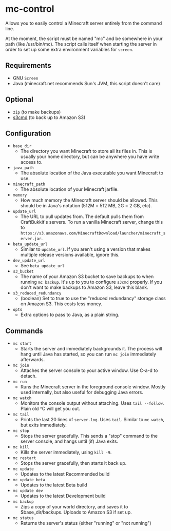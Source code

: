 mc-control
==========

Allows you to easily control a Minecraft server entirely from the command line.

At the moment, the script must be named "mc" and be somewhere in your path (like /usr/bin/mc). The script calls itself when starting the server in order to set up some extra environment variables for `screen`.


Requirements
------------

- GNU `Screen`
- Java (minecraft.net recommends Sun's JVM, this script doesn't care)


Optional
--------

- `zip` (to make backups)
- [s3cmd] (to back up to Amazon S3)


Configuration
-------------

- `base_dir`
    - The directory you want Minecraft to store all its files in. This is usually your home directory, but can be anywhere you have write access to.
- `java_path`
    - The absolute location of the Java executable you want Minecraft to use.
- `minecraft_path`
    - The absolute location of your Minecraft jarfile.
- `memory`
    - How much memory the Minecraft server should be allowed. This should be in Java's notation (512M = 512 MB, 2G = 2 GB, etc).
- `update_url`
    - The URL to pull updates from. The default pulls them from CraftBukkit's servers. To run a vanilla Minecraft server, change this to `https://s3.amazonaws.com/MinecraftDownload/launcher/minecraft_server.jar`.
- `beta_update_url`
    - Similar to `update_url`. If you aren't using a version that makes multiple release versions available, ignore this.
- `dev_update_url`
    - See `beta_update_url`
- `s3_bucket`
    - The name of your Amazon S3 bucket to save backups to when running `mc backup`. It's up to you to configure `s3cmd` properly. If you don't want to make backups to Amazon S3, leave this blank.
- `s3_reduced_redundancy`
    - (boolean) Set to true to use the "reduced redundancy" storage class on Amazon S3. This costs less money.
- `opts`
    - Extra options to pass to Java, as a plain string.


Commands
--------

- `mc start`
    - Starts the server and immediately backgrounds it. The process will hang until Java has started, so you can run `mc join` immediately afterwards.
- `mc join`
    - Attaches the server console to your active window. Use C-a-d to detach.
- `mc run`
    - Runs the Minecraft server in the foreground console window. Mostly used internally, but also useful for debugging Java errors.
- `mc watch`
    - Monitors the console output without attaching. Uses `tail --follow`. Plain old ^C will get you out.
- `mc tail`
    - Prints the last 20 lines of `server.log`. Uses `tail`. Similar to `mc watch`, but exits immediately.
- `mc stop`
    - Stops the server gracefully. This sends a "stop" command to the server console, and hangs until (if) Java exits.
- `mc kill`
    - Kills the server immediately, using `kill -9`.
- `mc restart`
    - Stops the server gracefully, then starts it back up.
- `mc update`
    - Updates to the latest Recommended build
- `mc update beta`
    - Updates to the latest Beta build
- `mc update dev`
    - Updates to the latest Development build
- `mc backup`
    - Zips a copy of your world directory, and saves it to $base_dir/backups. Uploads to Amazon S3 if set up.
- `mc status`
    - Returns the server's status (either "running" or "not running")


[s3cmd]: http://s3tools.org/download
